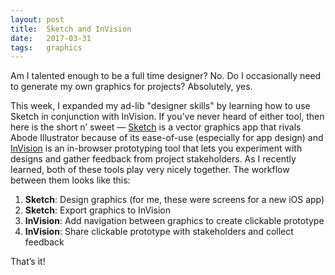 ```yaml
---
layout: post
title:  Sketch and InVision
date:   2017-03-31 
tags:   graphics
---
```


Am I talented enough to be a full time designer? No. Do I occasionally need to generate my own graphics for projects? Absolutely, yes.

This week, I expanded my ad-lib "designer skills" by learning how to use Sketch in conjunction with InVision. If you’ve never heard of either tool, then here is the short n’ sweet — [Sketch](https://sketchapp.com) is a vector graphics app that rivals Abode Illustrator because of its ease-of-use (especially for app design) and [InVision](https://www.invisionapp.com) is an in-browser prototyping tool that lets you experiment with designs and gather feedback from project stakeholders. As I recently learned, both of these tools play very nicely together. The workflow between them looks like this:

1. **Sketch**: Design graphics (for me, these were screens for a new iOS app)
2. **Sketch**: Export graphics to InVision
3. **InVision**: Add navigation between graphics to create clickable prototype
4. **InVision**: Share clickable prototype with stakeholders and collect feedback

That’s it!
